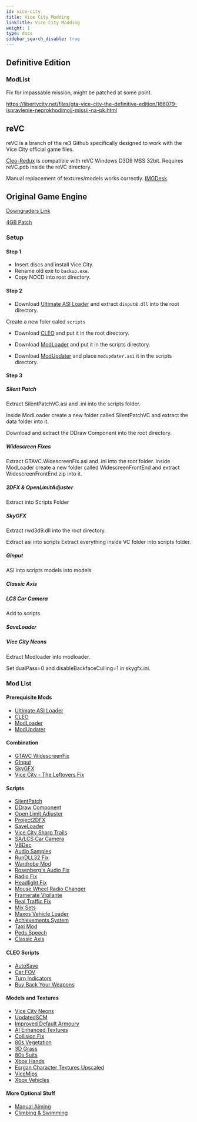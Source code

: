 ```yaml
---
id: vice-city
title: Vice City Modding
linkTitle: Vice City Modding
weight: 1
type: docs
sidebar_search_disable: true
---
```

## Definitive Edition

### ModList
Fix for impassable mission, might be patched at some point. 

https://libertycity.net/files/gta-vice-city-the-definitive-edition/166079-ispravlenie-neprokhodimojj-missii-na-pk.html

## reVC
reVC is a branch of the re3 Github specifically designed to work with the Vice City official game files.

[Cleo-Redux](https://github.com/cleolibrary/CLEO-Redux) is compatible with reVC Windows D3D9 MSS 32bit. Requires reVC.pdb inside the reVC directory.

Manual replacement of textures/models works correctly. [IMGDesk](https://github.com/MexUK/IMGDesk/releases).

## Original Game Engine
[Downgraders Link](https://gtaforums.com/topic/936600-iii-iv-various-gta-downgraders/)

[4GB Patch](https://ntcore.com/?page_id=371)

### Setup

#### Step 1

- Insert discs and install Vice City.
- Rename old exe to `backup.exe`.
- Copy NOCD into root directory.

#### Step 2

- Download [Ultimate ASI Loader](https://github.com/ThirteenAG/Ultimate-ASI-Loader/releases/latest) and extract `dinput8.dll` into the root directory.

Create a new foler caled `scripts`

- Download [CLEO](https://github.com/cleolibrary/III.VC.CLEO/releases/) and put it in the root directory.

- Download [ModLoader](https://github.com/thelink2012/modloader/releases/latest) and put it in the scripts directory.

- Download [ModUpdater](https://github.com/ThirteenAG/modupdater/releases/latest) and place `modupdater.asi` it in the scripts directory.

#### Step 3

##### Silent Patch
Extract SilentPatchVC.asi and .ini into the scripts folder.

Inside ModLoader create a new folder called SilentPatchVC and extract the data folder into it.

Download and extract the DDraw Component into the root directory.

##### Widescreen Fixes
Extract GTAVC.WidescreenFix.asi and .ini into the root folder. 
Inside ModLoader create a new folder called WidescreenFrontEnd and extract WidescreenFrontEnd.zip into it.

##### 2DFX & OpenLimitAdjuster
Extract into Scripts Folder

##### SkyGFX
Extract  rwd3d9.dll into the root directory.

Extract asi into scripts 
Extract everything inside VC folder into scripts folder.

##### GInput
ASI into scripts
models into models

##### Classic Axis

##### LCS Car Camera
Add to scripts

##### SaveLoader

##### Vice City Neons
Extract Modloader into modloader.

Set dualPass=0 and disableBackfaceCulling=1 in skygfx.ini.

### Mod List

#### Prerequisite Mods
- [Ultimate ASI Loader](https://github.com/ThirteenAG/Ultimate-ASI-Loader/releases/latest)
- [CLEO](https://github.com/cleolibrary/III.VC.CLEO/releases/)
- [ModLoader](https://github.com/thelink2012/modloader/releases/latest)
- [ModUpdater](https://github.com/ThirteenAG/modupdater/releases/latest)

#### Combination
- [GTAVC WidescreenFix](https://github.com/ThirteenAG/WidescreenFixesPack/releases/tag/gtavc)
- [GInput](https://silent.rockstarvision.com/uploads/GInputVC.zip)
- [SkyGFX](https://github.com/aap/skygfx_vc/releases)
- [Vice City - The Leftovers Fix](https://gtaforums.com/topic/750757-vice-city-the-leftovers-fix/)

#### Scripts
- [SilentPatch](https://silent.rockstarvision.com/uploads/SilentPatchVC.zip)
- [DDraw Component](https://silent.rockstarvision.com/uploads/SilentPatchDDraw.zip)
- [Open Limit Adjuster](https://github.com/ThirteenAG/III.VC.SA.LimitAdjuster/releases/tag/1.5.6)
- [Project2DFX](https://github.com/ThirteenAG/III.VC.SA.IV.Project2DFX/releases/tag/gtavc)
- [SaveLoader](https://github.com/ThirteenAG/III.VC.SA.SaveLoader/releases/latest)
- [Vice City Sharp Trails](https://github.com/aap/sharptrails/releases/)
- [SA/LCS Car Camera](https://github.com/erorcun/SACarCam/releases)
- [VBDec](https://github.com/CookiePLMonster/VBdec/releases)
- [Audio Samples](https://github.com/CookiePLMonster/audio-samples/releases)
- [RunDLL32 Fix](https://www.gtagarage.com/mods/show.php?id=19293)
- [Wardrobe Mod](https://www.gtagarage.com/mods/show.php?id=28077)
- [Rosenberg's Audio Fix](https://www.gtagarage.com/mods/show.php?id=22234)
- [Radio Fix](https://www.gtagarage.com/mods/show.php?id=25406)
- [Headlight Fix](https://www.gtagarage.com/mods/show.php?id=22159)
- [Mouse Wheel Radio Changer](https://www.gtagarage.com/mods/show.php?id=22492)
- [Framerate Vigilante](https://www.mixmods.com.br/2019/06/framerate-vigilante.html)
- [Real Traffic Fix](https://www.mixmods.com.br/2019/12/Real-Traffic-Fix.html)
- [Mix Sets](https://www.mixmods.com.br/2019/02/VC-MixSets.html)
- [Maxos Vehicle Loader](https://www.mixmods.com.br/2019/03/vc-maxo-vehicle-loader-mvl.html)
- [Achievements System](https://www.mixmods.com.br/2021/10/achievements-system-conquistas-para-pc.html)
- [Taxi Mod](https://www.mixmods.com.br/2016/10/vc-taxi-disponivel-ao-morrerser-preso.html)
- [Peds Speech](https://gtaforums.com/topic/817075-ped-speech-patch-gta-vc/)
- [Classic Axis](https://gtaforums.com/topic/896122-classic-axis-feat-glitches/)

#### CLEO Scripts
- [AutoSave](https://github.com/ThirteenAG/III.VC.SA.CLEOScripts/releases/tag/autosave)
- [Car FOV](https://github.com/ThirteenAG/III.VC.SA.CLEOScripts/releases/tag/carfov)
- [Turn Indicators](https://github.com/ThirteenAG/III.VC.SA.CLEOScripts/releases/tag/TurnIndicators)
- [Buy Back Your Weapons](https://github.com/ThirteenAG/III.VC.SA.CLEOScripts/releases/tag/BuyBackYourWeapons)

#### Models and Textures
- [Vice City Neons](https://github.com/ThirteenAG/ViceCityNeons)
- [UpdatedSCM](https://github.com/niltwill/vc-updatedscm)
- [Improved Default Armoury](https://gtaforums.com/topic/933587-improved-default-armoury-reflections-positions-model-and-texture-improvements/)
- [AI Enhanced Textures](https://www.moddb.com/mods/ai-enhanced-textures-for-vice-city/downloads)
- [Collision Fix](https://gtaforums.com/topic/883252-reliiivc-collision-fix/)
- [80s Vegetation](https://www.gtainside.com/en/vicecity/mods/150443-80s-true-vegetation-with-mipmapping/)
- [3D Grass](https://www.gtainside.com/en/vicecity/mods/150524-3d-grass-for-gta-vice-city-now-with-mipmapping/)
- [80s Suits](https://libertycity.net/files/gta-vice-city/103971-80s-hd-suits-pack.html)
- [Xbox Hands](http://www.mediafire.com/file/93dzn9y1wtoguvy/VC-XboxHands_CutscenesOnly.zip)
- [Esrgan Character Textures Upscaled](https://www.gtainside.com/en/vicecity/mods/147898-esrgan-characters-textures-upscaled/)
- [ViceMips](https://www.mixmods.com.br/2016/11/vc-vicemips-mip-mapping-para-gta-vice.html)
- [Xbox Vehicles](https://libertycity.net/files/gta-vice-city/135221-fiks-avtomobilejj-xbox-versii.html)

#### More Optional Stuff
- [Manual Aiming](https://github.com/ThirteenAG/III.VC.SA.CLEOScripts/releases/tag/ManualAiming)
- [Climbing & Swimming](https://github.com/ThirteenAG/III.VC.SA.CLEOScripts/releases/tag/VC.ClimbingSwimming)
